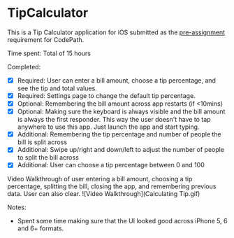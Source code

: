 # TipCalculator

This is a Tip Calculator application for iOS submitted as the [pre-assignment](https://gist.github.com/timothy1ee/7747214) requirement for CodePath.

Time spent: Total of 15 hours

Completed:

* [x] Required: User can enter a bill amount, choose a tip percentage, and see the tip and total values.
* [x] Required: Settings page to change the default tip percentage.
* [x] Optional: Remembering the bill amount across app restarts (if <10mins)
* [x] Optional: Making sure the keyboard is always visible and the bill amount is always the first responder. This way the user doesn't have to tap anywhere to use this app. Just launch the app and start typing.
* [x] Additional: Remembering the tip percentage and number of people the bill is split across
* [x] Additional: Swipe up/right and down/left to adjust the number of people to split the bill across
* [x] Additional: User can choose a tip percentage between 0 and 100

Video Walkthrough of user entering a bill amount, choosing a tip percentage, splitting the bill, closing the app, and remembering previous data. User can also clear.
![Video Walkthrough](Calculating Tip.gif)

Notes:

- Spent some time making sure that the UI looked good across iPhone 5, 6 and 6+ formats.